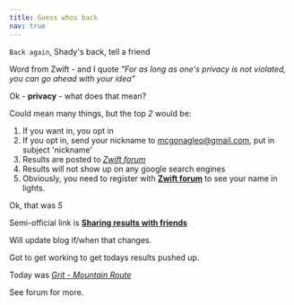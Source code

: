 ```yaml
---
title: Guess whos back
nav: true
---
```


`Back again`, Shady's back, tell a friend

Word from Zwift - and I quote *"For as long as one's privacy is not
violated, you can go ahead with your idea"*

Ok - **privacy** - what does that mean?

Could mean many things, but the top *2* would be:

1. If you want in, you opt in
2. If you opt in, send your nickname to <mcgonagleo@gmail.com>, put in subject 'nickname'
3. Results are posted to [*Zwift forum*](https://forums.zwift.com/ "Zwift Forum")
4. Results will not show up on any google search engines
5. Obviously, you need to register with [**Zwift forum**](https://forums.zwift.com/ "Zwift Forum") to see your name in lights.

Ok, that was *5*

Semi-official link is [**Sharing results with friends**](https://forums.zwift.com/t/sharing-results-with-friends/534276 "Sharing with friends at Zwift forum")

Will update blog if/when that changes.

Got to get working to get todays results pushed up.

Today was [*Grit - Mountain Route*](https://zwiftpower.com/events.php?zid=1652166 "link to ZwiftPower")

See forum for more.
